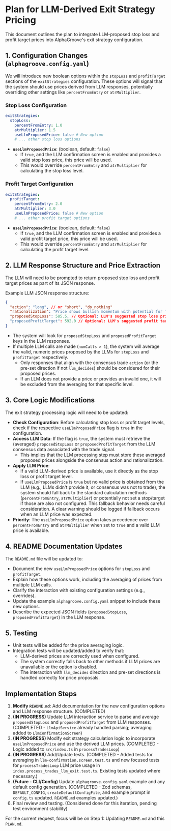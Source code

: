 # Plan for LLM-Derived Exit Strategy Pricing

This document outlines the plan to integrate LLM-proposed stop loss and profit target prices into
AlphaGroove's exit strategy configuration.

## 1. Configuration Changes (`alphagroove.config.yaml`)

We will introduce new boolean options within the `stopLoss` and `profitTarget` sections of the
`exitStrategies` configuration. These options will signal that the system should use prices derived
from LLM responses, potentially overriding other settings like `percentFromEntry` or
`atrMultiplier`.

### Stop Loss Configuration

```yaml
exitStrategies:
  stopLoss:
    percentFromEntry: 1.0
    atrMultiplier: 1.5
    useLlmProposedPrice: false # New option
    # ... other stop loss options
```

- **`useLlmProposedPrice`**: (boolean, default: `false`)
  - If `true`, and the LLM confirmation screen is enabled and provides a valid stop loss price, this
    price will be used.
  - This would override `percentFromEntry` and `atrMultiplier` for calculating the stop loss level.

### Profit Target Configuration

```yaml
exitStrategies:
  profitTarget:
    percentFromEntry: 2.0
    atrMultiplier: 3.0
    useLlmProposedPrice: false # New option
    # ... other profit target options
```

- **`useLlmProposedPrice`**: (boolean, default: `false`)
  - If `true`, and the LLM confirmation screen is enabled and provides a valid profit target price,
    this price will be used.
  - This would override `percentFromEntry` and `atrMultiplier` for calculating the profit target
    level.

## 2. LLM Response Structure and Price Extraction

The LLM will need to be prompted to return proposed stop loss and profit target prices as part of
its JSON response.

Example LLM JSON response structure:

```json
{
  "action": "long", // or "short", "do_nothing"
  "rationalization": "Price shows bullish momentum with potential for further upside.",
  "proposedStopLoss": 585.5, // Optional: LLM's suggested stop loss price
  "proposedProfitTarget": 592.0 // Optional: LLM's suggested profit target price
}
```

- The system will look for `proposedStopLoss` and `proposedProfitTarget` keys in the LLM responses.
- If multiple LLM calls are made (`numCalls > 1`), the system will average the valid, numeric prices
  proposed by the LLMs for `stopLoss` and `profitTarget` respectively.
  - Only responses that align with the consensus trade `action` (or the pre-set direction if not
    `llm_decides`) should be considered for their proposed prices.
  - If an LLM does not provide a price or provides an invalid one, it will be excluded from the
    averaging for that specific level.

## 3. Core Logic Modifications

The exit strategy processing logic will need to be updated:

- **Check Configuration**: Before calculating stop loss or profit target levels, check if the
  respective `useLlmProposedPrice` flag is `true` in the configuration.
- **Access LLM Data**: If the flag is `true`, the system must retrieve the (averaged)
  `proposedStopLoss` or `proposedProfitTarget` from the LLM consensus data associated with the trade
  signal.
  - This implies that the LLM processing step must store these averaged proposed prices alongside
    the consensus action and rationalization.
- **Apply LLM Price**:
  - If a valid LLM-derived price is available, use it directly as the stop loss or profit target
    level.
  - If `useLlmProposedPrice` is `true` but no valid price is obtained from the LLM (e.g., LLMs
    didn't provide it, or consensus was not to trade), the system should fall back to the standard
    calculation methods (`percentFromEntry`, `atrMultiplier`) or potentially not set a stop/target
    if those are also not configured. This fallback behavior needs careful consideration. A clear
    warning should be logged if fallback occurs when an LLM price was expected.
- **Priority**: The `useLlmProposedPrice` option takes precedence over `percentFromEntry` and
  `atrMultiplier` when set to `true` and a valid LLM price is available.

## 4. README Documentation Updates

The `README.md` file will be updated to:

- Document the new `useLlmProposedPrice` options for `stopLoss` and `profitTarget`.
- Explain how these options work, including the averaging of prices from multiple LLM calls.
- Clarify the interaction with existing configuration settings (e.g., overrides).
- Update the example `alphagroove.config.yaml` snippet to include these new options.
- Describe the expected JSON fields (`proposedStopLoss`, `proposedProfitTarget`) in the LLM
  response.

## 5. Testing

- Unit tests will be added for the price averaging logic.
- Integration tests will be updated/added to verify that:
  - LLM-derived prices are correctly used when configured.
  - The system correctly falls back to other methods if LLM prices are unavailable or the option is
    disabled.
  - The interaction with `llm_decides` direction and pre-set directions is handled correctly for
    price proposals.

## Implementation Steps

1.  **Modify `README.md`**: Add documentation for the new configuration options and LLM response
    structure. (COMPLETED)
2.  **(IN PROGRESS)** Update LLM interaction service to parse and average `proposedStopLoss` and
    `proposedProfitTarget` from LLM responses. (COMPLETED - `LlmApiService` already handled parsing;
    averaging added to `LlmConfirmationScreen`)
3.  **(IN PROGRESS)** Modify exit strategy calculation logic to incorporate `useLlmProposedPrice`
    and use the derived LLM prices. (COMPLETED - Logic added to `src/index.ts` in
    `processTradesLoop`)
4.  **(IN PROGRESS)** Add/Update tests. (COMPLETED - Added tests for averaging in
    `llm-confirmation.screen.test.ts` and new focused tests for `processTradesLoop` LLM price usage
    in `index.process_trades_llm_exit.test.ts`. Existing tests updated where necessary.)
5.  **(Future - CLI/Config)** Update `alphagroove.config.yaml` example and any default config
    generation. (COMPLETED - Zod schemas, `DEFAULT_CONFIG`, `createDefaultConfigFile`, and example
    prompt in `config.ts` updated. `README.md` examples updated.)
6.  Final review and testing. (Considered done for this iteration, pending test environment
    stability)

For the current request, focus will be on Step 1: Updating `README.md` and this `PLAN.md`.
